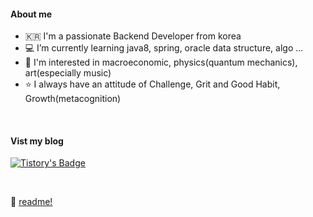 
#### About me
- 🇰🇷 I'm a passionate Backend Developer from korea
- 💻 I’m currently learning java8, spring, oracle data structure, algo ...  
- 🤔 I'm interested in macroeconomic, physics(quantum mechanics), art(especially music)
- ⭐️ I always have an attitude of Challenge, Grit and Good Habit, Growth(metacognition)

<br/>

#### Vist my blog
[![Tistory's Badge](https://github-readme-tistory-card.vercel.app/api/badge?name=그릿%20속의%20해빗&theme=blue)](https://github.com/loosie/github-readme-tistory-card)


<br/>

🔑 [readme!](https://www.notion.so/loosie/loosie-d749e8c39d6244709e1274a5e69d83b6)

<!--
**loosie/loosie** is a ✨ _special_ ✨ repository because its `README.md` (this file) appears on your GitHub profile.

Here are some ideas to get you started:

- 🔭 I’m currently working on ...
- 🌱 I’m currently learning ...
- 👯 I’m looking to collaborate on ...
- 🤔 I’m looking for help with ...
- 💬 Ask me about ...
- 📫 How to reach me: ...
- 😄 Pronouns: ...
- ⚡ Fun fact: ...
-->
